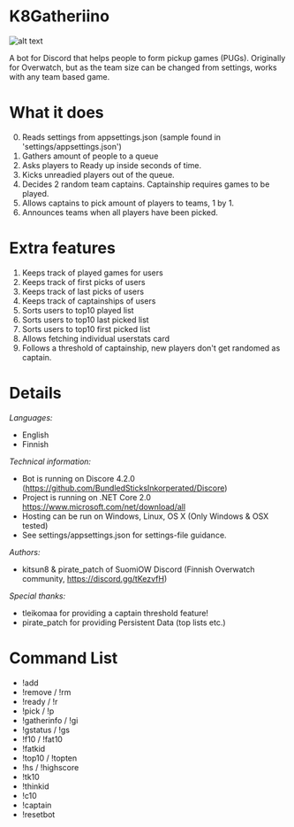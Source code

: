 # K8Gatheriino

![alt text](https://github.com/kitsun8/K8Gatheriino/blob/master/screenshots/gatheriino3.PNG)


A bot for Discord that helps people to form pickup games (PUGs).
Originally for Overwatch, but as the team size can be changed from settings, works with any team based game.

# What it does
0. Reads settings from appsettings.json (sample found in 'settings/appsettings.json')
1. Gathers <INSERT QUEUE SIZE> amount of people to a queue
2. Asks players to Ready up inside <INSERT TIME> seconds of time.
3. Kicks unreadied players out of the queue.
4. Decides 2 random team captains. Captainship requires <INSERT THRESHOLD> games to be played.
5. Allows captains to pick <INSERT QUEUE SIZE> amount of players to teams, 1 by 1.
6. Announces teams when all players have been picked.

# Extra features
1. Keeps track of played games for users
2. Keeps track of first picks of users
3. Keeps track of last picks of users
4. Keeps track of captainships of users
4. Sorts users to top10 played list
5. Sorts users to top10 last picked list
6. Sorts users to top10 first picked list
7. Allows fetching individual userstats card
8. Follows a threshold of captainship, new players don't get randomed as captain.

# Details

*Languages:*
- English
- Finnish

*Technical information:*
- Bot is running on Discore 4.2.0 (https://github.com/BundledSticksInkorperated/Discore)
- Project is running on .NET Core 2.0 https://www.microsoft.com/net/download/all
- Hosting can be run on Windows, Linux, OS X (Only Windows & OSX tested)
- See settings/appsettings.json for settings-file guidance.

*Authors:* 
- kitsun8 & pirate_patch of SuomiOW Discord (Finnish Overwatch community, https://discord.gg/tKezvfH)

*Special thanks:* 
- tleikomaa for providing a captain threshold feature!
- pirate_patch for providing Persistent Data (top lists etc.)

# Command List

- !add
- !remove / !rm
- !ready / !r
- !pick / !p
- !gatherinfo / !gi
- !gstatus / !gs
- !f10 / !fat10
- !fatkid
- !top10 / !topten
- !hs / !highscore
- !tk10
- !thinkid
- !c10
- !captain
- !resetbot
